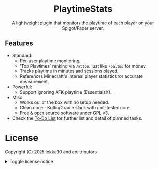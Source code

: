 <div align="center">

# PlaytimeStats

A lightweight plugin that monitors the playtime of each player on your Spigot/Paper server.

</div>

## Features

* Standard:
  * Per-user playtime monitoring.
  * 'Top Playtimes' ranking via `/pttop`, just like `/baltop` for money.
  * Tracks playtime in minutes and sessions played.
  * References Minecraft's internal player statistics for accurate measurement.
* Powerful:
  * Support ignoring AFK playtime (EssentialsX).
* Misc:
  * Works out of the box with no setup needed.
  * Clean code - Kotlin/Gradle stack with unit-tested core.
  * Free & open source software under GPL v3.
* Check the [To-Do List][TODOLIST] for further list and detail of planned tasks. 

# License

Copyright (C) 2025 lokka30 and contributors

<details>
<summary>Toggle license notice</summary>

> This program is free software: you can redistribute it and/or modify
> it under the terms of the GNU General Public License as published by
> the Free Software Foundation, either version 3 of the License, or
(at your option) any later version.
>
> This program is distributed in the hope that it will be useful,
> but WITHOUT ANY WARRANTY; without even the implied warranty of
> MERCHANTABILITY or FITNESS FOR A PARTICULAR PURPOSE. See the
> GNU General Public License for more details.
>
> You should have received a copy of the GNU General Public License
> along with this program. If not, see <https://www.gnu.org/licenses/>.

[TODOLIST]: https://github.com/orgs/ArcanePlugins/projects/11/views/1

</details>